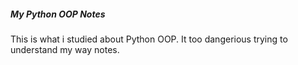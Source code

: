 ##### My Python OOP Notes
This is what i studied about Python OOP. It too dangerious trying to understand my way notes.
